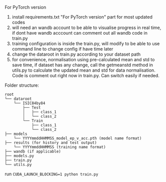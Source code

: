 For PyTorch version
1. install requirements.txt "For PyTorch version" part for most updated codes
2. will need an wandb account to be able to visualise progress in real time, if dont have wandb acccount can comment out all wandb code in train.py
3. training configuration is inside the train.py, will modify to be able to use command line to change config if have time later
4. change the dataroot in train.py according to your dataset path
5. for convenience, normalisation using pre-calculated mean and std to save time, if dataset has any change, call the getmeanstd method in utils.py to calculate the updated mean and std for data normalisation. Code is comment out right now in train.py. Can switch easily if needed.

Folder structure:
```
root
└── dataroot
    └── ISIC84by84
        ├── Test
        │   ├── class_1
        │   └── class_2
        └── Train
            ├── class_1
            └── class_2
├── models
    └── YYYYmmddHHMMSS_model_ep_v_acc.pth (model name format)
├── results (for history and test output)
    └── YYYYmmddHHMMSS (training name format)
├── wandb (if applicable)
├── models.py
├── train.py
└── utils.py
```

run
 ```CUDA_LAUNCH_BLOCKING=1 python train.py ```